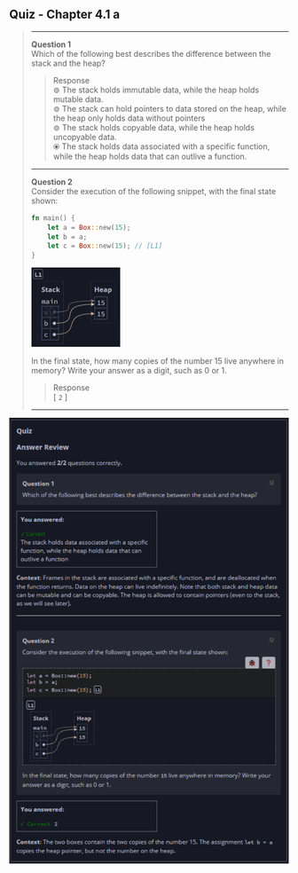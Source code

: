 ## Quiz - Chapter 4.1 a ##

> ---
> **Question 1**<br>
> Which of the following best describes the difference 
> between the stack and the heap?
> 
> > Response<br>
> > ⊚ The stack holds immutable data, while the heap holds 
> > mutable data.<br>
> > ⊚ The stack can hold pointers to data stored on the 
> > heap, while the heap only holds data without pointers<br>
> > ⊚ The stack holds copyable data, while the heap holds 
> > uncopyable data.<br>
> > ⦿ The stack holds data associated with a specific 
> > function, while the heap holds data that can outlive a 
> > function.<br>
> 
> ---
>
> **Question 2**<br>
> Consider the execution of the following snippet, with the 
> final state shown:
>
> ```rust
> fn main() {
>     let a = Box::new(15);
>     let b = a;
>     let c = Box::new(15); // [L1]
> }
> ```
>
> <img src="../additional-files/images/quiz_0401a_img1.png" alt="Question 2 Memory Diagram" title="Question 2 Memory Diagram" style="width:160px"><br>
>
> In the final state, how many copies of the number 15 live 
> anywhere in memory? Write your answer as a digit, such as 0 
> or 1.
>
> > Response<br>
> > [ ```2``` ]
> 
> ---

![image](../additional-files/images/quiz_0401a.png)
